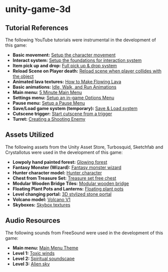 # unity-game-3d

## Tutorial References

The following YouTube tutorials were instrumental in the development of this game:

- **Basic movement:** [Setup the character movement](https://www.youtube.com/watch?v=rJqP5EesxLk)
- **Interact system:** [Setup the foundations for interaction system](https://www.youtube.com/watch?v=gPPGnpV1Y1c)
- **Item pick up and drop:** [Full pick up & drop system](https://www.youtube.com/watch?v=8kKLUsn7tcg)
- **Reload Scene on Player death:** [Reload scene when player collides with the object](https://www.youtube.com/watch?v=Pe2qwTuT0P0)
- **Animated lava textures:** [How to Make Flowing Lava](https://www.youtube.com/watch?v=Y-BmcEZgKR0)
- **Basic animations:** [Idle, Walk, and Run Animations](https://www.youtube.com/watch?v=5mlwvbu1fxQ)
- **Main menu:** [5 Minute Main Menu](https://www.youtube.com/watch?v=-GWjA6dixV4)
- **Settings menu:** [Setup an in-game Options Menu](https://www.youtube.com/watch?v=YOaYQrN1oYQ)
- **Pause menu:** [Setup a Pause Menu](https://www.youtube.com/watch?v=JivuXdrIHK0)
- **Save/Load game system (temporary):** [Save & Load system](https://www.youtube.com/watch?v=XOjd_qU2Ido)
- **Cutscene trigger:** [Start cutscene from a trigger](https://www.youtube.com/watch?v=pru5sx_hqeE)
- **Turret:** [Creating a Shooting Enemy](https://www.youtube.com/watch?v=iuamtM_VJgQ)

## Assets Utilized

The following assets from the Unity Asset Store, Turbosquid, Sketchfab and Crystallotus were used in the development of this game:

- **Lowpoly hand painted forest:** [Glowing forest](https://assetstore.unity.com/packages/3d/environments/fantasy/glowing-forest-79686)
- **Fantasy Monster (Wizard):** [Fantasy monster wizard](https://assetstore.unity.com/packages/3d/characters/creatures/fantasy-monster-wizard-demo-103037)
- **Hunter character model:** [Hunter character](https://assetstore.unity.com/packages/3d/characters/humanoids/humans/hunter-159973)
- **Chest from Treasure Set:** [Treasure set free chest](https://assetstore.unity.com/packages/3d/props/interior/treasure-set-free-chest-72345)
- **Modular Wooden Bridge Tiles:** [Modular wooden bridge](https://assetstore.unity.com/packages/3d/props/exterior/modular-wooden-bridge-tiles-29501)
- **Floating Plant Pots and Lanterns:** [Floating plant pots](https://assetstore.unity.com/packages/3d/props/floatingplantpots-141013)
- **Level changing portal:** [3D stylized stone portal](https://www.turbosquid.com/3d-models/3d-stylized-stone-portal-2033290)
- **Volcano model:** [Volcano V1](https://sketchfab.com/3d-models/volcano-v1-cf92d35ac0c34b71a44870959ed3abc3)
- **Skyboxes:** [Skybox textures](https://crystallotus.itch.io/skybox-textures)

## Audio Resources

The following sounds from FreeSound were used in the development of this game:

- **Main menu:** [Main Menu Theme](https://freesound.org/people/AudioTorpedo/sounds/684496/)
- **Level 1:** [Toxic winds](https://freesound.org/people/SoundFlakes/sounds/592084/)
- **Level 2:** [Spiritual soundscape](https://freesound.org/people/Stylix_Recordings/sounds/724601/)
- **Level 3:** [Alien sky](https://freesound.org/people/X3nus/sounds/476785/)

